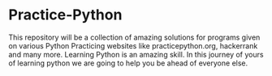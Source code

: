 # Practice-Python
This repository will be a collection of amazing solutions for programs given on various Python Practicing websites like practicepython.org, hackerrank and many more.
Learning Python is an amazing skill.
In this journey of yours of learning python we are going to help you be ahead of everyone else.
